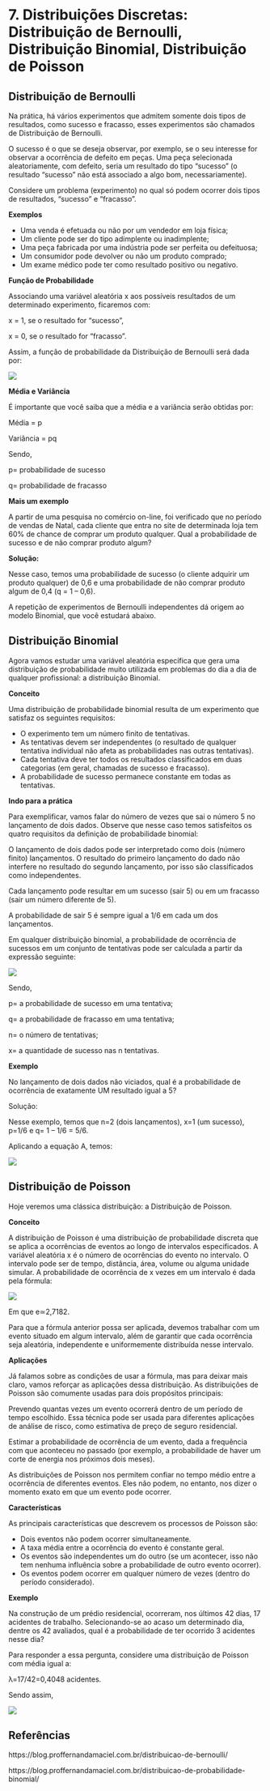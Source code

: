 <h1>7. Distribuições Discretas: Distribuição de Bernoulli, Distribuição Binomial, Distribuição de Poisson</h1>
<h2>Distribuição de Bernoulli</h2>
<p>Na prática, há vários experimentos que admitem somente dois tipos de resultados, como sucesso e fracasso, esses experimentos são chamados de Distribuição de Bernoulli.</p>
<p>O sucesso é o que se deseja observar, por exemplo, se o seu interesse for observar a ocorrência de defeito em peças. Uma peça selecionada aleatoriamente, com defeito, seria um resultado do tipo “sucesso” (o resultado “sucesso” não está associado a algo bom, necessariamente).</p>
<p>Considere um problema (experimento) no qual só podem ocorrer dois tipos de resultados, “sucesso” e “fracasso”.</p>
<p><b>Exemplos</b></p>
<ul>
  <li>Uma venda é efetuada ou não por um vendedor em loja física;</li>
  <li>Um cliente pode ser do tipo adimplente ou inadimplente;</li>
  <li>Uma peça fabricada por uma indústria pode ser perfeita ou defeituosa;</li>
  <li>Um consumidor pode devolver ou não um produto comprado;</li>
  <li>Um exame médico pode ter como resultado positivo ou negativo.</li>
</ul>
<p><b>Função de Probabilidade</b></p>
<p>Associando uma variável aleatória x aos possíveis resultados de um determinado experimento, ficaremos com:</p>
<p>x = 1, se o resultado for “sucesso”,</p>
<p>x = 0, se o resultado for “fracasso”.</p>
<p>Assim, a função de probabilidade da Distribuição de Bernoulli será dada por:</p>
<img src="Bernoulli.jpeg">
<p><b>Média e Variância</b></p>
<p>É importante que você saiba que a média e a variância serão obtidas por:</p>
<p>Média = p</p>
<p>Variância = pq</p>
<p>Sendo,</p>
<p>p= probabilidade de sucesso</p>
<p>q= probabilidade de fracasso</p>
<p><b>Mais um exemplo</b></p>
<p>A partir de uma pesquisa no comércio on-line, foi verificado que no período de vendas de Natal, cada cliente que entra no site de determinada loja tem 60% de chance de comprar um produto qualquer. Qual a probabilidade de sucesso e de não comprar produto algum?</p>
<p><b>Solução:</b></p>
<p>Nesse caso, temos uma probabilidade de sucesso (o cliente adquirir um produto qualquer) de 0,6 e uma probabilidade de não comprar produto algum de 0,4 (q = 1 – 0,6).</p>
<p>A repetição de experimentos de Bernoulli independentes dá origem ao modelo Binomial, que você estudará abaixo.</p>
<h2>Distribuição Binomial</h2>
<p>Agora vamos estudar uma variável aleatória específica que gera uma distribuição de probabilidade muito utilizada em problemas do dia a dia de qualquer profissional: a distribuição Binomial.</p>
<p><b>Conceito</b></p>
<p>Uma distribuição de probabilidade binomial resulta de um experimento que satisfaz os seguintes requisitos:</p>
<ul>
  <li>O experimento tem um número finito de tentativas.</li>
  <li>As tentativas devem ser independentes (o resultado de qualquer tentativa individual não afeta as probabilidades nas outras tentativas).</li>
  <li>Cada tentativa deve ter todos os resultados classificados em duas categorias (em geral, chamadas de sucesso e fracasso).</li>
  <li>A probabilidade de sucesso permanece constante em todas as tentativas.</li>
</ul>
<p><b>Indo para a prática</b></p>
<p>Para exemplificar, vamos falar do número de vezes que sai o número 5 no lançamento de dois dados. Observe que nesse caso temos satisfeitos os quatro requisitos da definição de probabilidade binomial:</p>
<p>O lançamento de dois dados pode ser interpretado como dois (número finito) lançamentos. O resultado do primeiro lançamento do dado não interfere no resultado do segundo lançamento, por isso são classificados como independentes.</p>
<p>Cada lançamento pode resultar em um sucesso (sair 5) ou em um fracasso (sair um número diferente de 5).</p>
<p>A probabilidade de sair 5 é sempre igual a 1/6 em cada um dos lançamentos.</p>
<p>Em qualquer distribuição binomial, a probabilidade de ocorrência de sucessos em um conjunto de tentativas pode ser calculada a partir da expressão seguinte:</p>
<img src="Binomial.jpeg">
<p>Sendo,</p>
<p>p= a probabilidade de sucesso em uma tentativa;</p>
<p>q= a probabilidade de fracasso em uma tentativa;</p>
<p>n= o número de tentativas;</p>
<p>x= a quantidade de sucesso nas n tentativas.</p>
<p><b>Exemplo</b></p>
<p>No lançamento de dois dados não viciados, qual é a probabilidade de ocorrência de exatamente UM resultado igual a 5?</p>
<p>Solução:</p>
<p>Nesse exemplo, temos que n=2 (dois lançamentos), x=1 (um sucesso), p=1/6 e q= 1 – 1/6 = 5/6.</p>
<p>Aplicando a equação A, temos:</p>
<img src="Exemplo.jpeg">
<h2>Distribuição de Poisson</h2>
<p>Hoje veremos uma clássica distribuição: a Distribuição de Poisson.</p>
<p><b>Conceito</b></p>
<p>A distribuição de Poisson é uma distribuição de probabilidade discreta que se aplica a ocorrências de eventos ao longo de intervalos especificados. A variável aleatória x é o número de ocorrências do evento no intervalo. O intervalo pode ser de tempo, distância, área, volume ou alguma unidade simular. A probabilidade de ocorrência de x vezes em um intervalo é dada pela fórmula:</p>
<img src="Poisson.jpeg">
<p>Em que e≃2,7182.</p>
<p>Para que a fórmula anterior possa ser aplicada, devemos trabalhar com um evento situado em algum intervalo, além de garantir que cada ocorrência seja aleatória, independente e uniformemente distribuída nesse intervalo.</p>
<p><b>Aplicações</b></p>
<p>Já falamos sobre as condições de usar a fórmula, mas para deixar mais claro, vamos reforçar as aplicações dessa distribuição. As distribuições de Poisson são comumente usadas para dois propósitos principais:</p>
<p>Prevendo quantas vezes um evento ocorrerá dentro de um período de tempo escolhido. Essa técnica pode ser usada para diferentes aplicações de análise de risco, como estimativa de preço de seguro residencial.</p>
<p>Estimar a probabilidade de ocorrência de um evento, dada a frequência com que aconteceu no passado (por exemplo, a probabilidade de haver um corte de energia nos próximos dois meses).</p>
<p>As distribuições de Poisson nos permitem confiar no tempo médio entre a ocorrência de diferentes eventos. Eles não podem, no entanto, nos dizer o momento exato em que um evento pode ocorrer.</p>
<p><b>Características</b></p>
<p>As principais características que descrevem os processos de Poisson são:</p>
<ul>
  <li>Dois eventos não podem ocorrer simultaneamente.</li>
  <li>A taxa média entre a ocorrência do evento é constante geral.</li>
  <li>Os eventos são independentes um do outro (se um acontecer, isso não tem nenhuma influência sobre a probabilidade de outro evento ocorrer).</li>
  <li>Os eventos podem ocorrer em qualquer número de vezes (dentro do período considerado).</li>
</ul>
<p><b>Exemplo</b></p>
<p>Na construção de um prédio residencial, ocorreram, nos últimos 42 dias, 17 acidentes de trabalho. Selecionando-se ao acaso um determinado dia, dentre os 42 avaliados, qual é a probabilidade de ter ocorrido 3 acidentes nesse dia?</p>
<p>Para responder a essa pergunta, considere uma distribuição de Poisson com média igual a:</p>
<p>λ=17/42=0,4048 acidentes.</p>
<p>Sendo assim,</p>
<img src="Exemplo2.jpeg">
<h2>Referências</h2>
<p>https://blog.proffernandamaciel.com.br/distribuicao-de-bernoulli/</p>
<p>https://blog.proffernandamaciel.com.br/distribuicao-de-probabilidade-binomial/</p>
